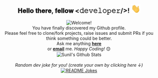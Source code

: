 <!-- Welcome to Sunil's Github -->
<div align="center">
<h2> 𝐇𝐞𝐥𝐥𝐨 𝐭𝐡𝐞𝐫𝐞, 𝐟𝐞𝐥𝐥𝐨𝐰 <𝚍𝚎𝚟𝚎𝚕𝚘𝚙𝚎𝚛/>! <img src="https://github.com/ABSphreak/ABSphreak/blob/master/gifs/Hi.gif" width="30px"></h2>
</div>
<!-- Top Gif -->
<div align="center" width="50">
<img src="./gifs/sunil.gif" alt="Welcome!" width="300"/>
</div>
<!-- Text center -->
<div align="center">
You have finally discovered my Github profile. <br>
Please feel free to clone/fork projects, raise issues and submit PRs if you think something could be better. <br>
Ask me anything <a href="https://github.com/DsunilK"><b>here</b></a><br>
or <a href="mailto:sunilkumardevalla@gmail.com"><b>email</b></a> me.
<i>Happy Coding!</i> 😊
</div>
<!-- Github stats -->
<div align="center">
<img align="center" src="https://github-readme-stats.vercel.app/api?username=DsunilK&include_all_commits=true&count_private=true&show_icons=true&line_height=20&title_color=7A7ADB&icon_color=2234AE&text_color=D3D3D3&bg_color=0,000000,130F40" alt="Sunil's Github Stats">
</br>
</br>
<!-- Random Joke of the day -->
<i>Random dev joke for you! (create your own by clicking here ↓)</i><br>
<a href="https://readme-jokes.vercel.app"><img align="center" src="https://readme-jokes.vercel.app/api?bgColor=%23073b4c&textColor=%2306d6a0&aColor=%2306d6a0&borderColor=%2306d6a0" alt="README Jokes"></a>
